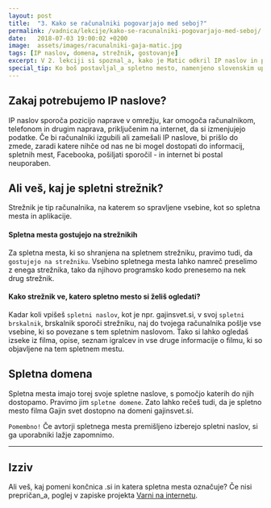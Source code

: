```yaml
---
layout: post
title:  "3. Kako se računalniki pogovarjajo med seboj?"
permalink: /vadnica/lekcije/kako-se-racunalniki-pogovarjajo-med-seboj/
date:   2018-07-03 19:00:02 +0200
image:  assets/images/racunalniki-gaja-matic.jpg
tags: [IP naslov, domena, strežnik, gostovanje]
excerpt: V 2. lekciji si spoznal_a, kako je Matic odkril IP naslov in poštni naslov podjetje Agencija Reality. IP naslovi pa so ključni tudi za pošiljanje podatkov med računalniki.
special_tip: Ko boš postavljal_a spletno mesto, namenjeno slovenskim uporabnikom, uporabi .si domeno.
---
```


## Zakaj potrebujemo IP naslove?
IP naslov sporoča pozicijo naprave v omrežju, kar omogoča računalnikom, telefonom in drugim naprava, priključenim na internet, da si izmenjujejo podatke. Če bi računalniki izgubili ali zamešali IP naslove, bi prišlo do zmede, zaradi katere nihče od nas ne bi mogel dostopati do informacij, spletnih mest, Facebooka, pošiljati sporočil - in internet bi postal neuporaben.

## Ali veš, kaj je spletni strežnik?
Strežnik je tip računalnika, na katerem so spravljene vsebine, kot so spletna mesta in aplikacije.

#### Spletna mesta gostujejo na strežnikih
Za spletna mesta, ki so shranjena na spletnem strežniku, pravimo tudi, da `gostujejo na strežniku`. Vsebino spletnega mesta  lahko namreč preselimo z enega strežnika, tako da njihovo programsko kodo prenesemo na nek drug strežnik.

#### Kako strežnik ve, katero spletno mesto si želiš ogledati?
Kadar koli vpišeš `spletni naslov`, kot je npr. gajinsvet.si, v svoj `spletni brskalnik`, brskalnik sporoči strežniku, naj do tvojega računalnika pošlje vse vsebine, ki so povezane s tem spletnim naslovom. Tako si lahko ogledaš izseke iz filma, opise, seznam igralcev in vse druge informacije o filmu, ki so objavljene na tem spletnem mestu.

## Spletna domena
Spletna mesta imajo torej svoje spletne naslove, s pomočjo katerih do njih dostopamo. Pravimo jim `spletne domene`. Zato lahko rečeš tudi, da je spletno mesto filma Gajin svet dostopno na domeni gajinsvet.si. 

`Pomembno!` Če avtorji spletnega mesta premišljeno izberejo spletni naslov, si ga uporabniki lažje zapomnimo.


---
## Izziv
Ali veš, kaj pomeni končnica .si in katera spletna mesta označuje? Če nisi prepričan_a, poglej v zapiske projekta <a href="https://www.varninainternetu.si/tega-o-si-domeni-gotovo-niste-vedeli/" target="blank">Varni na internetu</a>.
